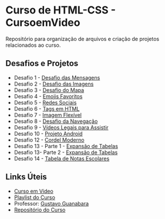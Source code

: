 # Curso de HTML-CSS - CursoemVideo
Repositório para organização de arquivos e criação de projetos relacionados ao curso.

## Desafios e Projetos
* Desafio 1 - [Desafio das Mensagens](https://joaoncr.github.io/html-css/desafios/d01/index.html)
* Desafio 2 - [Desafio das Imagens](https://joaoncr.github.io/html-css/desafios/d02/index.html)
* Desafio 3 - [Desafio do Mapa](https://joaoncr.github.io/html-css/desafios/d03/index.html)
* Desafio 4 - [Emojis Favoritos](https://joaoncr.github.io/html-css/desafios/d04/index.html)
* Desafio 5 - [Redes Sociais](https://joaoncr.github.io/html-css/desafios/d05/index.html)
* Desafio 6 - [Tags em HTML](https://joaoncr.github.io/html-css/desafios/d06/index.html)
* Desafio 7 - [Imagem Flexível](https://joaoncr.github.io/html-css/desafios/d07/index.html)
* Desafio 8 - [Desafio da Navegação](https://joaoncr.github.io/html-css/desafios/d08/index.html)
* Desafio 9 - [Vídeos Legais para Assistir](https://joaoncr.github.io/html-css/desafios/d09/index.html)
* Desafio 10 - [Projeto Android](https://joaoncr.github.io/html-css/desafios/d10/android-site.html)
* Desafio 12 - [Cordel Moderno](https://joaoncr.github.io/html-css/desafios/d12/index.html)
* Desafio 13 - Parte 1 - [Expansão de Tabelas](https://joaoncr.github.io/html-css/desafios/d13/pt1.html)
* Desafio 13- Parte 2 - [Expansão de Tabelas](https://joaoncr.github.io/html-css/desafios/d13/pt2.html)
* Desafio 14 - [Tabela de Notas Escolares](https://joaoncr.github.io/html-css/desafios/d14/index.html)

## Links Úteis

* [Curso em Vídeo](https://www.cursoemvideo.com/)
* [Playlist do Curso](https://www.youtube.com/playlist?list=PLHz_AreHm4dkZ9-atkcmcBaMZdmLHft8n)
* Professor: [Gustavo Guanabara](https://github.com/gustavoguanabara)
* [Repositório do Curso](https://github.com/gustavoguanabara/html-css)
